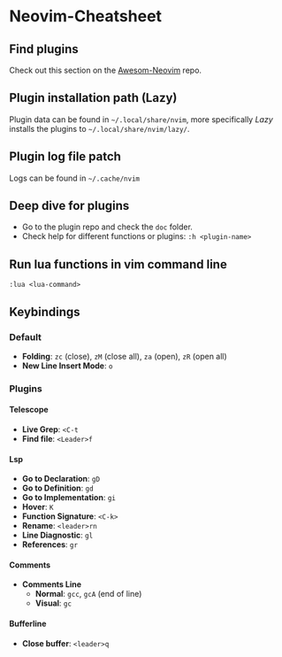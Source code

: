 # Neovim-Cheatsheet

## Find plugins

Check out this section on the [Awesom-Neovim](https://github.com/rockerBOO/awesome-neovim#plugin)
repo.

## Plugin installation path (Lazy)

Plugin data can be found in `~/.local/share/nvim`, more specifically _Lazy_
installs the plugins to `~/.local/share/nvim/lazy/`.

## Plugin log file patch

Logs can be found in `~/.cache/nvim`

## Deep dive for plugins

- Go to the plugin repo and check the `doc` folder.
- Check help for different functions or plugins: `:h <plugin-name>`

## Run lua functions in vim command line

`:lua <lua-command>`

## Keybindings

### Default

- **Folding**: `zc` (close), `zM` (close all), `za` (open), `zR` (open all)
- **New Line Insert Mode**: `o`

### Plugins

#### Telescope

- **Live Grep**: `<C-t`
- **Find file**: `<Leader>f`

#### Lsp

- **Go to Declaration**: `gD`
- **Go to Definition**: `gd`
- **Go to Implementation**: `gi`
- **Hover**: `K`
- **Function Signature**: `<C-k>`
- **Rename**: `<leader>rn`
- **Line Diagnostic**: `gl`
- **References**: `gr`

#### Comments

- **Comments Line**
  - **Normal**: `gcc`, `gcA` (end of line)
  - **Visual**: `gc`

#### Bufferline

- **Close buffer**: `<leader>q`
